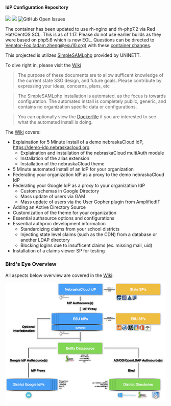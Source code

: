 #### IdP Configuration Repository
[![](https://img.shields.io/badge/Project-Public-blue.svg)]() [![](https://img.shields.io/badge/Version-1.17.1-blue.svg)](https://github.com/ESUCC/public-simplesamlphp/network) ![GitHub Open Issues](https://img.shields.io/github/issues/ESUCC/public-simplesamlphp.svg)

The container has been updated to use rh-nginx and rh-php7.2 via Red Hat/CentOS SCL. This is as of 1.17. Please do not use earlier builds as they were based on php5.6 which is now EOL. Questions can be directed to [Venator-Fox (adam.zheng@esu10.org)](https://github.com/Venator-Fox) with these [container changes](https://github.com/Venator-Fox/docker-simplesamlphp/commit/db16db4e3223ec97afda3a5df68f7bb4a1caa875#diff-da18125cd8d77ec5f0f722676b3a94ac).

This projected is utilizes [SimpleSAMLphp](https://simplesamlphp.org) provided by UNINETT.

To dive right in, please visit the [Wiki]

> The purpose of these documents are to allow sufficent
> knowledge of the current state SSO design, and future goals.
> Please contribute by expressing your ideas, concerns, plans, etc

> The SimpleSAMLphp installation is automated, as the focus is towards configuration.
> The automated install is completely public, generic, and contains no
> organization specific data or configurations.

> You can optionally view the [Dockerfile] if you are interested to see what the automated install is doing.

The [Wiki] covers:
  - Explaination for 5 Minute install of a demo nebraskaCloud IdP, https://demo-idp.nebraskacloud.org
    - Explaination and installation of the nebraskaCloud multiAuth module
    - Installation of the alias extension
    - Installation of the nebraskaCloud theme
  - 5 Minute automated install of an IdP for your organization
  - Federating your organization IdP as a proxy to the demo nebraskaCloud IdP
  - Federating your Google IdP as a proxy to your organization IdP
    - Custom schemas in Google Directory
    - Mass update of users via GAM
    - Mass update of users via the User Gopher plugin from AmplifiedIT
  - Adding an Active Directory Source
  - Customization of the theme for your organization
  - Essential authsource options and configurations
  - Essential authproc development information
    - Standardizing claims from your school districts
    - Injecting state level claims (such as the CDN) from a database or another LDAP directory
    - Blocking logins due to insufficent claims (ex. missing mail, uid)
  - Installation of a claims viewer SP for testing

### Bird's Eye Overview
All aspects below overview are covered in the [Wiki]:

![Birds-Eye-Image][Birds-Eye-Image]


[//]: # (These are reference links used in the body of this note and get stripped out when the markdown processor does its job. There is no need to format nicely because it shouldn't be seen. Thanks SO - http://stackoverflow.com/questions/4823468/store-comments-in-markdown-syntax)
   [Wiki]: https://github.com/ESUCC/public-simplesamlphp/wiki
   [Dockerfile]: https://github.com/Venator-Fox/docker-simplesamlphp/blob/master/1.17.1/Dockerfile
   [Birds-Eye-Image]: https://github.com/ESUCC/public-simplesamlphp/blob/master/wiki-resources/images/birds-eye-overview.png "Birds Eye Overview"